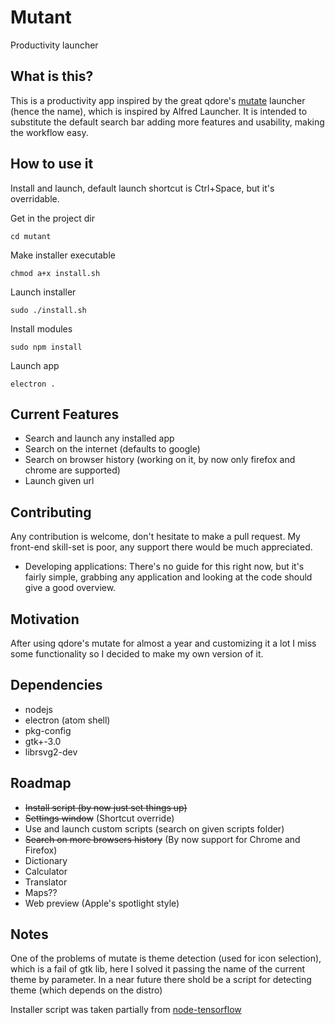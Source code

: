# Mutant
Productivity launcher

## What is this?
This is a productivity app inspired by the great qdore's [mutate](https://github.com/qdore/Mutate) launcher (hence the name), which is inspired by Alfred Launcher.
It is intended to substitute the default search bar adding more features and usability, making the workflow easy.

## How to use it
Install and launch, default launch shortcut is Ctrl+Space, but it's overridable.

Get in the project dir

`cd mutant`

Make installer executable

`chmod a+x install.sh`

Launch installer

`sudo ./install.sh`

Install modules

`sudo npm install`

Launch app

`electron .`

## Current Features
* Search and launch any installed app
* Search on the internet (defaults to google)
* Search on browser history (working on it, by now only firefox and chrome are supported)
* Launch given url

## Contributing
Any contribution is welcome, don't hesitate to make a pull request.
My front-end skill-set is poor, any support there would be much appreciated.

* Developing applications:
  There's no guide for this right now, but it's fairly simple, grabbing any application and looking at the code should give a good overview.

## Motivation
After using qdore's mutate for almost a year and customizing it a lot I miss some functionality so I decided to make my own version of it.

## Dependencies
* nodejs
* electron (atom shell)
* pkg-config
* gtk+-3.0
* librsvg2-dev

## Roadmap
* ~~Install script (by now just set things up)~~
* ~~Settings window~~ (Shortcut override)
* Use and launch custom scripts (search on given scripts folder)
* ~~Search on more browsers history~~ (By now support for Chrome and Firefox)
* Dictionary
* Calculator
* Translator
* Maps??
* Web preview (Apple's spotlight style)

## Notes
One of the problems of mutate is theme detection (used for icon selection), which is a fail of gtk lib, here I solved it passing the name of the current theme by parameter. In a near future there shold be a script for detecting theme (which depends on the distro)

Installer script was taken partially from [node-tensorflow](https://github.com/node-tensorflow/node-tensorflow)
